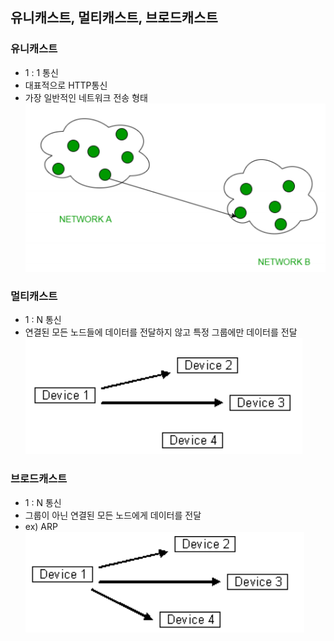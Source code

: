 ## 유니캐스트, 멀티캐스트, 브로드캐스트
### 유니캐스트
- 1 : 1 통신
- 대표적으로 HTTP통신
- 가장 일반적인 네트워크 전송 형태
![img.png](../img/img_6.png)

### 멀티캐스트
- 1 : N 통신
- 연결된 모든 노드들에 데이터를 전달하지 않고 특정 그룹에만 데이터를 전달
![img.png](../img/img_7.png)

### 브로드캐스트
- 1 : N 통신
- 그룹이 아닌 연결된 모든 노드에게 데이터를 전달
- ex) ARP
![img.png](../img/img_8.png)